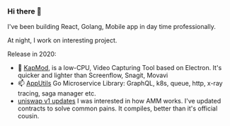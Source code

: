 ### Hi there 👋

I've been building React, Golang, Mobile app in day time professionally.

At night, I work on interesting project.

Release in 2020:

- 🔭 [KapMod](https://github.com/ilovejs/KapMod), is a low-CPU, Video Capturing Tool based on Electron. It's quicker and lighter than Screenflow, Snagit, Movavi
- 📫 [AppUtils](https://github.com/HelloSundayMorning/apputils) Go Microservice Library: GraphQL, k8s, queue, http, x-ray tracing, saga manager etc.
- [uniswap v1 updates](https://github.com/ilovejs/uniswap-v1-mz) I was interested in how AMM works. I've updated contracts to solve common pains. 
It compiles, better than it's official cousin. 

<!--
**ilovejs/ilovejs** is a ✨ _special_ ✨ repository because its `README.md` (this file) appears on your GitHub profile.

Here are some ideas to get you started:

- 🔭 I’m currently working on ...
- 🌱 I’m currently learning ...
- 👯 I’m looking to collaborate on ...
- 🤔 I’m looking for help with ...
- 💬 Ask me about ...
- 📫 How to reach me: ...
- 😄 Pronouns: ...
- ⚡ Fun fact: ...
-->
